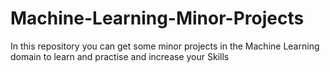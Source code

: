# Machine-Learning-Minor-Projects
In this repository you can get some minor projects in the Machine Learning domain to learn and practise and increase your Skills
